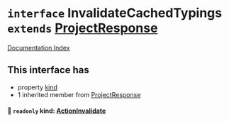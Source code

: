 # `interface` InvalidateCachedTypings `extends` [ProjectResponse](../interface.ProjectResponse/README.md)

[Documentation Index](../README.md)

## This interface has

- property [kind](#-readonly-kind-actioninvalidate)
- 1 inherited member from [ProjectResponse](../interface.ProjectResponse/README.md)


#### 📄 `readonly` kind: [ActionInvalidate](../type.ActionInvalidate/README.md)



